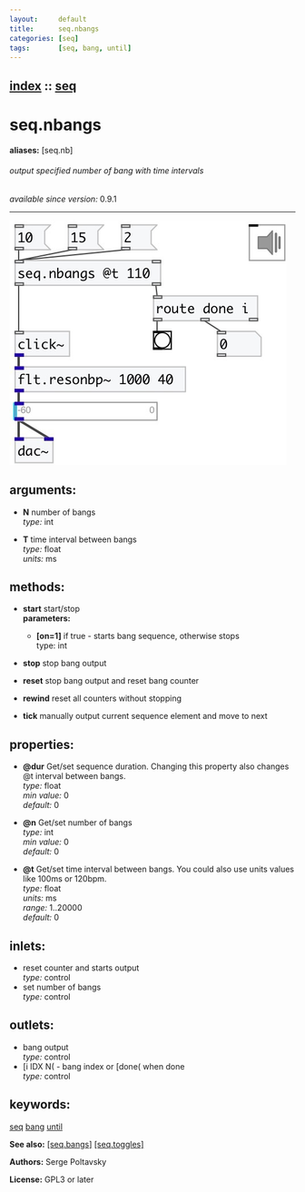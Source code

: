 ```yaml
---
layout:     default
title:      seq.nbangs
categories: [seq]
tags:       [seq, bang, until]
---
```

[index](index.html) :: [seq](category_seq.html)
---

# seq.nbangs
**aliases:** [seq.nb]


###### output specified number of bang with time intervals

*available since version:* 0.9.1

---




[![example](../examples/img/seq.nbangs.jpg)](../examples/pd/seq.nbangs.pd)



## arguments:

* **N**
number of bangs<br>
_type:_ int<br>

* **T**
time interval between bangs<br>
_type:_ float<br>
_units:_ ms<br>



## methods:

* **start**
start/stop<br>
  __parameters:__
  - **[on=1]** if true - starts bang sequence, otherwise stops<br>
    type: int <br>

* **stop**
stop bang output<br>

* **reset**
stop bang output and reset bang counter<br>

* **rewind**
reset all counters without stopping<br>

* **tick**
manually output current sequence element and move to next<br>




## properties:

* **@dur** 
Get/set sequence duration. Changing this property also changes @t interval between
bangs.<br>
_type:_ float<br>
_min value:_ 0<br>
_default:_ 0<br>

* **@n** 
Get/set number of bangs<br>
_type:_ int<br>
_min value:_ 0<br>
_default:_ 0<br>

* **@t** 
Get/set time interval between bangs. You could also use units values like 100ms or
120bpm.<br>
_type:_ float<br>
_units:_ ms<br>
_range:_ 1..20000<br>
_default:_ 0<br>



## inlets:

* reset counter and starts output<br>
_type:_ control
* set number of bangs<br>
_type:_ control



## outlets:

* bang output<br>
_type:_ control
* [i IDX N( - bang index or [done( when done<br>
_type:_ control



## keywords:

[seq](keywords/seq.html)
[bang](keywords/bang.html)
[until](keywords/until.html)



**See also:**
[\[seq.bangs\]](seq.bangs.html)
[\[seq.toggles\]](seq.toggles.html)




**Authors:** Serge Poltavsky




**License:** GPL3 or later





